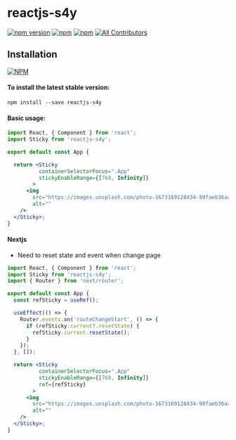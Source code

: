 # reactjs-s4y

[![npm version](https://badge.fury.io/js/reactjs-s4y.svg)](https://badge.fury.io/js/reactjs-s4y) [![npm](https://img.shields.io/npm/dw/reactjs-s4y.svg?logo=npm)](https://www.npmjs.com/package/reactjs-s4y) [![npm](https://img.shields.io/bundlephobia/minzip/reactjs-s4y)](https://www.npmjs.com/package/reactjs-s4y)
[![All Contributors](https://img.shields.io/badge/all_contributors-1-orange.svg?style=flat-square)](#contributors-)

## Installation

[![NPM](https://nodei.co/npm/reactjs-s4y.png?compact=true)](https://nodei.co/npm/reactjs-s4y/)

#### To install the latest stable version:

```
npm install --save reactjs-s4y
```

#### Basic usage:

```jsx
import React, { Component } from 'react';
import Sticky from 'reactjs-s4y';

export default const App {

  return <Sticky
          containerSelectorFocus=".App"
          stickyEnableRange={[768, Infinity]}
        >
      <img
        src="https://images.unsplash.com/photo-1673169128434-90faeb36aaa3?ixlib=rb-4.0.3&ixid=MnwxMjA3fDB8MHxwaG90by1wYWdlfHx8fGVufDB8fHx8&auto=format&fit=crop&w=2370&q=80"
        alt=""
    />
  </Sticky>;
}
```


#### Nextjs
- Need to reset state and event when change page

```jsx
import React, { Component } from 'react';
import Sticky from 'reactjs-s4y';
import { Router } from 'next/router';

export default const App {
  const refSticky = useRef();

  useEffect(() => {
    Router.events.on('routeChangeStart', () => {
      if (refSticky.current?.resetState) {
        refSticky.current.resetState();
      }
    });
  }, []);

  return <Sticky
          containerSelectorFocus=".App"
          stickyEnableRange={[768, Infinity]}
          ref={refSticky}
        >
      <img
        src="https://images.unsplash.com/photo-1673169128434-90faeb36aaa3?ixlib=rb-4.0.3&ixid=MnwxMjA3fDB8MHxwaG90by1wYWdlfHx8fGVufDB8fHx8&auto=format&fit=crop&w=2370&q=80"
        alt=""
    />
  </Sticky>;
}
```
